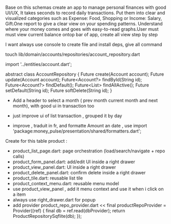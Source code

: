Base on this schemas create an app to manage personal finances with good UI/UX, It takes seconds to record daily transactions. Put them into clear and visualized categories such as Expense: Food, Shopping or Income: Salary, Gift.One report to give a clear view on your spending patterns. Understand where your money comes and goes with easy-to-read graphs.User must must view current balance ontop bar of app, create all view step by step 


I want always use console to create file and install deps, give all command



touch lib/domain/accounts/repositories/account_repository.dart

import '../entities/account.dart';

abstract class AccountRepository {
  Future<Account> create(Account account);
  Future<void> update(Account account);
  Future<Account?> findById(String id);
  Future<Account?> findDefault();
  Future<List<Account>> findAllActive();
  Future<void> setDefault(String id);
  Future<void> softDelete(String id);
}
 

 - Add a header to select a month ( prev month current month and next month), with good ui in transaction too
 
 - just improve ui of list transaction , grouped it by day

 -  improve , traduit in fr, and formatte Amount an date ,   use import 'package:money_pulse/presentation/shared/formatters.dart';


Create  for this table product :

- product_list_page.dart: page orchestration (load/search/navigate + repo calls)
- product_form_panel.dart: add/edit UI inside a right drawer
- product_view_panel.dart:  UI inside a right drawer
- product_delete_panel.dart: confirm delete inside a right drawer
- product_tile.dart: reusable list tile
- product_context_menu.dart: reusable menu model
- use product_view_panel , add it menu context and use it when i click on a item
- always use right_drawer.dart for popup
- add provider  product_repo_provider.dart
  <<
  final productRepoProvider = Provider<ProductRepository>((ref) {
    final db = ref.read(dbProvider);
    return ProductRepositorySqflite(db);
  });
  >>
